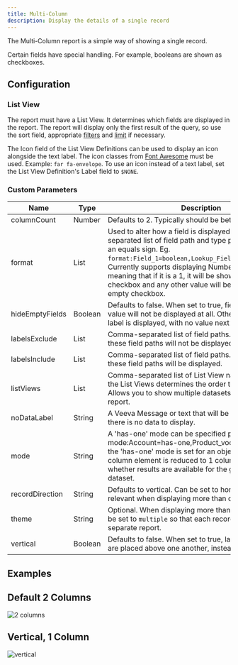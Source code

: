 ```yaml
---
title: Multi-Column
description: Display the details of a single record
---
```


The Multi-Column report is a simple way of showing a single record.

Certain fields have special handling. For example, booleans are shown as checkboxes.

## Configuration

### List View

The report must have a List View. It determines which fields are displayed in the report. The report will display only the first result of the query, so use the sort field, appropriate [filters](/references/custom-parameters-list-view#filters) and [limit](/references/custom-parameters-list-view#limit) if necessary.

The Icon field of the List View Definitions can be used to display an icon alongside the text label. The icon classes from [Font Awesome](https://fontawesome.com/v5/search) must be used. Example: `far fa-envelope`. To use an icon instead of a text label, set the List View Definition's Label field to `$NONE`.

### Custom Parameters

| Name                | Type  | Description |
|---------------------|-------|-------------|
| columnCount | Number | Defaults to 2. Typically should be between 1 and 4. |
| format | List | Used to alter how a field is displayed. It is a comma-separated list of field path and type pairs, separated by an equals sign. Eg. `format:Field_1=boolean,Lookup_Field.Field_2=boolean`. Currently supports displaying Numbers as Booleans, meaning that if it is a 1, it will be shown as a checked checkbox and any other value will be shown as an empty checkbox. |
| hideEmptyFields | Boolean | Defaults to false. When set to true, fields that have no value will not be displayed at all. Otherwise, the field label is displayed, with no value next to it. |
| labelsExclude | List | Comma-separated list of field paths. The labels for these field paths will not be displayed. |
| labelsInclude | List | Comma-separated list of field paths. Only the labels for these field paths will be displayed. |
| listViews | List | Comma-separated list of List View names. The order of the List Views determines the order they are shown in. Allows you to show multiple datasets in the same report. | 
| noDataLabel | String | A Veeva Message or text that will be displayed when there is no data to display. |
| mode | String | A 'has-one' mode can be specified per object. i.e. mode:Account=has-one,Product_vod__c=has-one. If the 'has-one' mode is set for an object, the multi column element is reduced to 1 column showing whether results are available for the given object dataset. |
| recordDirection | String | Defaults to vertical. Can be set to horizontal. Only relevant when displaying more than one record. |
| theme | String | Optional. When displaying more than one record, can be set to `multiple` so that each record appears to be a separate report. |
| vertical | Boolean | Defaults to false. When set to true, labels and values are placed above one another, instead of side-by-side. |

## Examples

## Default 2 Columns

![2 columns](/static/img/report-multi-column-2-column.png "2 columns")

## Vertical, 1 Column

![vertical](/static/img/report-multi-column-vertical.png "vertical")

